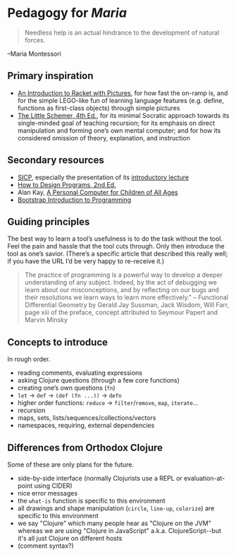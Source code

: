 # Pedagogy for *Maria* #

>Needless help is an actual hindrance to the development of natural forces.

–Maria Montessori

## Primary inspiration ##

 - [An Introduction to Racket with Pictures](http://docs.racket-lang.org/quick/), for how fast the on-ramp is, and for the simple LEGO-like fun of learning language features (e.g. define, functions as first-class objects) through simple pictures
 - [The Little Schemer, 4th Ed.](https://mitpress.mit.edu/books/little-schemer), for its minimal Socratic approach towards its single-minded goal of teaching recursion; for its emphasis on direct manipulation and forming one’s own mental computer; and for how its considered omission of theory, explanation, and instruction

## Secondary resources ##

 - [SICP](https://mitpress.mit.edu/sicp/full-text/book/book-Z-H-10.html), especially the presentation of its [introductory lecture](https://www.youtube.com/watch?v=2Op3QLzMgSY)
 - [How to Design Programs, 2nd Ed.](http://www.ccs.neu.edu/home/matthias/HtDP2e/)
 - Alan Kay, [A Personal Computer for Children of All Ages](http://www.vpri.org/pdf/hc_pers_comp_for_children.pdf)
 - [Bootstrap Introduction to Programming](http://www.bootstrapworld.org/materials/spring2016/tutorial/)


## Guiding principles ##

The best way to learn a tool’s usefulness is to do the task without the tool. Feel the pain and hassle that the tool cuts through. Only then introduce the tool as one’s savior. (There’s a specific article that described this really well; if you have the URL I’d be very happy to re-receive it.)

>The practice of programming is a powerful way to develop a deeper understanding of any subject. Indeed, by the act of debugging we learn about our misconceptions, and by reflecting on our bugs and their resolutions we learn ways to learn more effectively."
– Functional Differential Geometry by Gerald Jay Sussman, Jack Wisdom, Will Farr, page xiii of the preface, concept attributed to Seymour Papert and Marvin Minsky

## Concepts to introduce ##

In rough order.

 - reading comments, evaluating expressions
 - asking Clojure questions (through a few core functions)
 - creating one’s own questions (`fn`)
 - `let` -> `def` -> `(def (fn ...))` -> `defn`
 - higher order functions: `reduce` -> `filter`/`remove`, `map`, `iterate`...
 - recursion
 - maps, sets, lists/sequences/collections/vectors
 - namespaces, requiring, external dependencies

## Differences from Orthodox Clojure ##

Some of these are only plans for the future.

 - side-by-side interface (normally Clojurists use a REPL or evaluation-at-point using CIDER)
 - nice error messages
 - the `what-is` function is specific to this environment
 - all drawings and shape manipulation (`circle`, `line-up`, `colorize`) are specific to this environment
 - we say "Clojure" which many people hear as "Clojure on the JVM" whereas we are using "Clojure in JavaScript" a.k.a. ClojureScript--but it's all just Clojure on different hosts
 - (comment syntax?)
